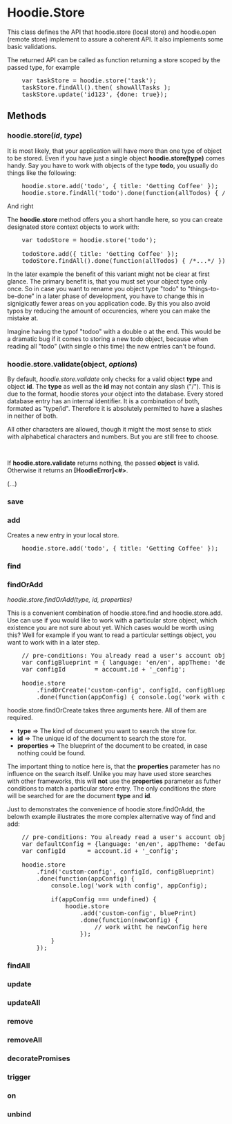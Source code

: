 # Hoodie.Store

This class defines the API that hoodie.store (local store) and hoodie.open 
(remote store) implement to assure a coherent API. It also implements some
basic validations.

The returned API can be called as function returning a store scoped by the 
passed type, for example

<pre>
    var taskStore = hoodie.store('task');
    taskStore.findAll().then( showAllTasks );
    taskStore.update('id123', {done: true});
</pre>

## Methods

### hoodie.store(_id_, _type_)

It is most likely, that your application will have more than one type of object
to be stored. Even if you have just a single object **hoodie.store(type)** 
comes handy. Say you have to work with objects of the type **todo**, you usually
do things like the following:

<pre>
    hoodie.store.add('todo', { title: 'Getting Coffee' });
    hoodie.store.findAll('todo').done(function(allTodos) { /*...*/ });
</pre>

And right

The **hoodie.store** method offers you a short handle here, so you can create
designated store context objects to work with:

<pre>
    var todoStore = hoodie.store('todo');

    todoStore.add({ title: 'Getting Coffee' });
    todoStore.findAll().done(function(allTodos) { /*...*/ });
</pre>

In the later example the benefit of this variant might not be clear at 
first glance. The primary benefit is, that you must set your object type only 
once. So in case you want to rename you object type "todo" to "things-to-be-done"
in a later phase of development, you have to change this in signigicatly fewer 
areas on you application code. By this you also avoid typos by reducing the 
amount of occurencies, where you can make the mistake at. 

Imagine having the typof "todoo" with a double o at the end. This would be a 
dramatic bug if it comes to storing a new todo object, because when reading all
"todo" (with single o this time) the new entries can't be found.

### hoodie.store.validate(object, _options_)

By default, *hoodie.store.validate* only checks for a valid object **type** and object **id**. The **type** as well as the **id** may not contain any slash ("/"). 
This is due to the format, hoodie stores your object into the database.
Every stored database entry has an internal identifier. It is a combination of both, formated as "type/id". Therefore it is absolutely permitted to have a slashes in neither of both.

All other characters are allowed, though it might the most sense to stick with
alphabetical characters and numbers. But you are still free to choose.

<pre>
	    
</pre>


If **hoodie.store.validate** returns nothing, the passed **object** is valid. 
Otherwise it returns an **[HoodieError]<#>**.


(...)

### save

### add

Creates a new entry in your local store.

<pre>
    hoodie.store.add('todo', { title: 'Getting Coffee' });
</pre>

### find

### findOrAdd

*hoodie.store.findOrAdd(type, id, properties)*

This is a convenient combination of hoodie.store.find and hoodie.store.add. Use can
use if you would like to work with a particular store object, which existence 
you are not sure about yet. Which cases would be worth using this? 
Well for example if you want to read a particular settings object, you want to 
work with in a later step.

<pre>
    // pre-conditions: You already read a user's account object.
    var configBlueprint = { language: 'en/en', appTheme: 'default' };
    var configId        = account.id + '_config';

    hoodie.store
        .findOrCreate('custom-config', configId, configBlueprint)
        .done(function(appConfig) { console.log('work with config', appConfig) });
</pre>

hoodie.store.findOrCreate takes three arguments here. All of them are required.

 * **type**       => The kind of document you want to search the store for.
 * **id**         => The unique id of the document to search the store for.
 * **properties** => The blueprint of the document to be created, in case nothing could be found.

The important thing to notice here is, that the **properties** parameter has no 
influence on the search itself. Unlike you may have used store searches 
with other frameworks, this will **not** use the **properties** parameter 
as futher conditions to match a particular store entry. The only conditions the
store will be searched for are the document **type** and **id**.

Just to demonstrates the convenience of hoodie.store.findOrAdd, the belowth example
illustrates the more complex alternative way of find and add:

<pre>
    // pre-conditions: You already read a user's account object.
    var defaultConfig = {language: 'en/en', appTheme: 'default'};
    var configId      = account.id + '_config';

    hoodie.store
        .find('custom-config', configId, configBlueprint)
        .done(function(appConfig) {
            console.log('work with config', appConfig);

            if(appConfig === undefined) {
                hoodie.store
                    .add('custom-config', bluePrint)
                    .done(function(newConfig) {
                        // work witht he newConfig here
                    });
            }
        });
</pre>


### findAll

### update

### updateAll

### remove

### removeAll

### decoratePromises

### trigger

### on

### unbind


